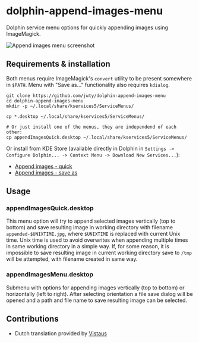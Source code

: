 # dolphin-append-images-menu

Dolphin service menu options for quickly appending images using ImageMagick.

![Append images menu screenshot](preview.png)

## Requirements & installation

Both menus require ImageMagick's `convert` utility to be present somewhere in `$PATH`. Menu with "Save as..." functionality also requires `kdialog`.

```
git clone https://github.com/jwty/dolphin-append-images-menu
cd dolphin-append-images-menu
mkdir -p ~/.local/share/kservices5/ServiceMenus/

cp *.desktop ~/.local/share/kservices5/ServiceMenus/

# Or just install one of the menus, they are independend of each other:
cp appendImagesQuick.desktop ~/.local/share/kservices5/ServiceMenus/
```

Or install from KDE Store (available directly in Dolphin in `Settings -> Configure Dolphin... -> Context Menu -> Download New Services...`):
- [Append images - quick](https://store.kde.org/p/1686267)
- [Append images - save as](https://store.kde.org/p/1686268)

## Usage

### appendImagesQuick.desktop

This menu option will try to append selected images vertically (top to bottom) and save resulting image in working directory with filename `appended-$UNIXTIME.jpg`, where `$UNIXTIME` is replaced with current Unix time. Unix time is used to avoid overwrites when appending multiple times in same working directory in a simple way. If, for some reason, it is impossible to save resulting image in current working directory save to `/tmp` will be attempted, with filename created in same way.

### appendImagesMenu.desktop

Submenu with options for appending images vertically (top to bottom) or horizontally (left to right). After selecting orientation a file save dialog will be opened and a path and file name to save resulting image can be selected.

## Contributions

* Dutch translation provided by [Vistaus](https://github.com/Vistaus)
